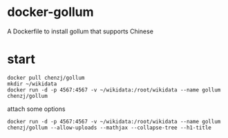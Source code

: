 # docker-gollum
A Dockerfile to install gollum that supports Chinese

# start

```shell
docker pull chenzj/gollum
mkdir ~/wikidata
docker run -d -p 4567:4567 -v ~/wikidata:/root/wikidata --name gollum chenzj/gollum
```
attach some options

```shell
docker run -d -p 4567:4567 -v ~/wikidata:/root/wikidata --name gollum chenzj/gollum --allow-uploads --mathjax --collapse-tree --h1-title
```